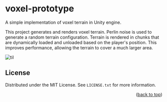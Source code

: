 # voxel-prototype
 
 A simple implementation of voxel terrain in Unity engine.

This project generates and renders voxel terrain. Perlin noise is used to generate a random terrain configuration. Terrain is rendered in chunks that are dynamically loaded and unloaded based on the player's position. This improves performance, allowing the terrain to cover a much larger area.



![til](https://raw.githubusercontent.com/danieljohnmiller/voxel-prototype/main/Media/voxel-prototype-demo.gif)



## License

Distributed under the MIT License. See `LICENSE.txt` for more information.

<p align="right">(<a href="#readme-top">back to top</a>)</p>
